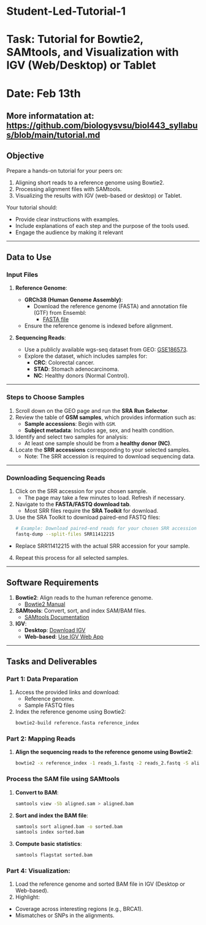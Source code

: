 # Student-Led-Tutorial-1
# Task: Tutorial for Bowtie2, SAMtools, and Visualization with IGV (Web/Desktop) or Tablet
# Date: Feb 13th
## More informatation at: https://github.com/biologysvsu/biol443_syllabus/blob/main/tutorial.md

## **Objective**
Prepare a hands-on tutorial for your peers on:
1. Aligning short reads to a reference genome using Bowtie2.
2. Processing alignment files with SAMtools.
3. Visualizing the results with IGV (web-based or desktop) or Tablet.

Your tutorial should:
- Provide clear instructions with examples.
- Include explanations of each step and the purpose of the tools used.
- Engage the audience by making it relevant

---

## **Data to Use**

### **Input Files**
1. **Reference Genome**:
   - **GRCh38 (Human Genome Assembly)**:
     - Download the reference genome (FASTA) and annotation file (GTF) from Ensembl:
       - [FASTA file](https://ftp.ensembl.org/pub/release-110/fasta/homo_sapiens/dna/)
   - Ensure the reference genome is indexed before alignment.

2. **Sequencing Reads**:
   - Use a publicly available wgs-seq dataset from GEO: [GSE186573](https://www.ncbi.nlm.nih.gov/geo/query/acc.cgi?acc=GSE186573).
   - Explore the dataset, which includes samples for:
     - **CRC**: Colorectal cancer.
     - **STAD**: Stomach adenocarcinoma.
     - **NC**: Healthy donors (Normal Control).

---

### **Steps to Choose Samples**
1. Scroll down on the GEO page and run the **SRA Run Selector**.
2. Review the table of **GSM samples**, which provides information such as:
   - **Sample accessions**: Begin with `GSM`.
   - **Subject metadata**: Includes age, sex, and health condition.
3. Identify and select two samples for analysis:
   - At least one sample should be from a **healthy donor (NC)**.
4. Locate the **SRR accessions** corresponding to your selected samples.
   - Note: The SRR accession is required to download sequencing data.

---

### **Downloading Sequencing Reads**
1. Click on the SRR accession for your chosen sample.
   - The page may take a few minutes to load. Refresh if necessary.
2. Navigate to the **FASTA/FASTQ download tab**.
   - Most SRR files require the **SRA Toolkit** for download.
3. Use the SRA Toolkit to download paired-end FASTQ files:
   ```bash
   # Example: Download paired-end reads for your chosen SRR accession
   fastq-dump --split-files SRR11412215
- Replace SRR11412215 with the actual SRR accession for your sample.
4. Repeat this process for all selected samples.
---

## **Software Requirements**
1. **Bowtie2**: Align reads to the human reference genome.
   - [Bowtie2 Manual](http://bowtie-bio.sourceforge.net/bowtie2/manual.shtml)
2. **SAMtools**: Convert, sort, and index SAM/BAM files.
   - [SAMtools Documentation](http://www.htslib.org/doc/)
3. **IGV**:
   - **Desktop**: [Download IGV](https://software.broadinstitute.org/software/igv/download)
   - **Web-based**: [Use IGV Web App](https://igv.org/app/)

---

## **Tasks and Deliverables**
### **Part 1: Data Preparation**
1. Access the provided links and download:
   - Reference genome.
   - Sample FASTQ files
2. Index the reference genome using Bowtie2:
   ```bash
   bowtie2-build reference.fasta reference_index
### **Part 2: Mapping Reads**

1. **Align the sequencing reads to the reference genome using Bowtie2**:
   ```bash
   bowtie2 -x reference_index -1 reads_1.fastq -2 reads_2.fastq -S aligned.sam

### **Process the SAM file using SAMtools**

1. **Convert to BAM**:
   ```bash
   samtools view -Sb aligned.sam > aligned.bam

2. **Sort and index the BAM file**:  

   ```bash
   samtools sort aligned.bam -o sorted.bam
   samtools index sorted.bam

3. **Compute basic statistics**:
   ```bash
   samtools flagstat sorted.bam

### **Part 4: Visualization**:
1. Load the reference genome and sorted BAM file in IGV (Desktop or Web-based).
2. Highlight:
- Coverage across interesting regions (e.g., BRCA1).
- Mismatches or SNPs in the alignments.
